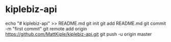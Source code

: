 # kiplebiz-api

echo "# kiplebiz-api" >> README.md
git init
git add README.md
git commit -m "first commit"
git remote add origin https://github.com/MattKiple/kiplebiz-api.git
git push -u origin master
                
